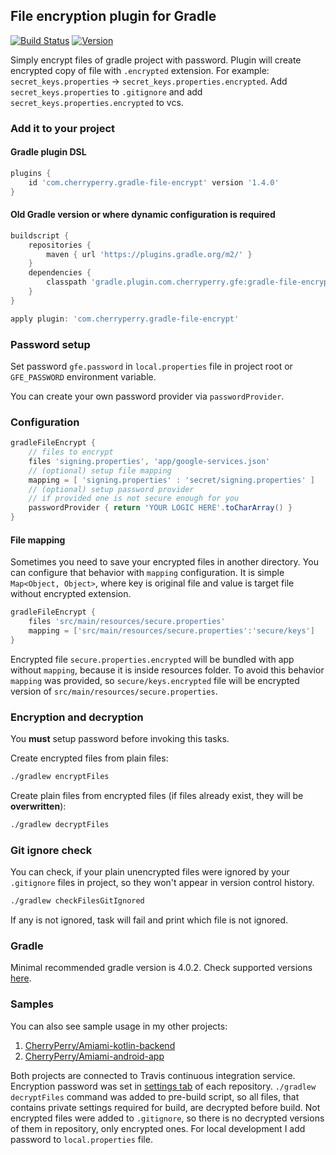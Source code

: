## File encryption plugin for Gradle

[![Build Status](https://travis-ci.com/CherryPerry/GradleFileEncrypt.svg?branch=master)](https://travis-ci.com/CherryPerry/GradleFileEncrypt)
[![Version](https://img.shields.io/github/release/CherryPerry/GradleFileEncrypt.svg)](https://github.com/CherryPerry/GradleFileEncrypt/releases)

Simply encrypt files of gradle project with password.
Plugin will create encrypted copy of file with `.encrypted` extension. For example: `secret_keys.properties` -> `secret_keys.properties.encrypted`. Add `secret_keys.properties` to `.gitignore` and add `secret_keys.properties.encrypted` to vcs.

### Add it to your project

#### Gradle plugin DSL

```groovy
plugins {
    id 'com.cherryperry.gradle-file-encrypt' version '1.4.0'
}
```

#### Old Gradle version or where dynamic configuration is required

```groovy
buildscript {
    repositories {
        maven { url 'https://plugins.gradle.org/m2/' }
    }
    dependencies {
        classpath 'gradle.plugin.com.cherryperry.gfe:gradle-file-encrypt:1.4.0'
    }
}

apply plugin: 'com.cherryperry.gradle-file-encrypt'
```

### Password setup

Set password `gfe.password` in `local.properties` file in project root
or `GFE_PASSWORD` environment variable.

You can create your own password provider via `passwordProvider`.

### Configuration

```groovy
gradleFileEncrypt {
    // files to encrypt
    files 'signing.properties', 'app/google-services.json'
    // (optional) setup file mapping
    mapping = [ 'signing.properties' : 'secret/signing.properties' ]
    // (optional) setup password provider
    // if provided one is not secure enough for you
    passwordProvider { return 'YOUR LOGIC HERE'.toCharArray() }
}
```

#### File mapping
Sometimes you need to save your encrypted files in another directory. 
You can configure that behavior with `mapping` configuration. 
It is simple `Map<Object, Object>`, where key is original file
and value is target file without encrypted extension.
```groovy
gradleFileEncrypt {
    files 'src/main/resources/secure.properties'
    mapping = ['src/main/resources/secure.properties':'secure/keys']
}
```
Encrypted file `secure.properties.encrypted` will be bundled with app without `mapping`,
because it is inside resources folder. To avoid this behavior `mapping` was provided,
so `secure/keys.encrypted` file will be encrypted version of `src/main/resources/secure.properties`.

### Encryption and decryption

You **must** setup password before invoking this tasks.

Create encrypted files from plain files:
```bash
./gradlew encryptFiles
```

Create plain files from encrypted files (if files already exist, they will be **overwritten**):
```bash
./gradlew decryptFiles
```

### Git ignore check

You can check, if your plain unencrypted files were ignored by your ```.gitignore``` files in project,
so they won't appear in version control history.
```bash
./gradlew checkFilesGitIgnored
```
If any is not ignored, task will fail and print which file is not ignored.

### Gradle

Minimal recommended gradle version is 4.0.2.
Check supported versions [here](https://github.com/CherryPerry/GradleFileEncrypt/blob/master/src/test/kotlin/com/cherryperry/gfe/FileEncryptPluginFunctionalTest.kt#L34).

### Samples

You can also see sample usage in my other projects:

1. [CherryPerry/Amiami-kotlin-backend](https://github.com/CherryPerry/Amiami-kotlin-backend)
1. [CherryPerry/Amiami-android-app](https://github.com/CherryPerry/Amiami-android-app)

Both projects are connected to Travis continuous integration service. Encryption password was set in
[settings tab](https://docs.travis-ci.com/user/environment-variables/#defining-variables-in-repository-settings)
of each repository. ```./gradlew decryptFiles``` command was added to pre-build script, so all files,
that contains private settings required for build, are decrypted before build. Not encrypted files were added
to ```.gitignore```, so there is no decrypted versions of them in repository, only encrypted ones.
For local development I add password to ```local.properties``` file.
